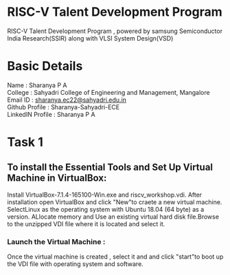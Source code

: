 # RISC-V Talent Development Program
RISC-V Talent Development Program , powered by samsung Semiconductor India Research(SSIR) along with VLSI System Design(VSD)
# Basic Details 
Name : Sharanya P A <br />
College : Sahyadri College of Engineering and Management, Mangalore <br />
Email ID : sharanya.ec22@sahyadri.edu.in <br />
Github Profile : Sharanya-Sahyadri-ECE <br />
LinkedIN Profile : Sharanya P A  <br />
# Task 1
## To install the Essential Tools and Set Up Virtual Machine in VirtualBox:
Install VirtualBox-7.1.4-165100-Win.exe and riscv_workshop.vdi. After installation open VirtualBox and click "New"to craete a new virtual machine. SelectLinux as the operating system with Ubuntu 18.04 (64 byte) as a version. ALlocate memory and Use an existing virtual hard disk file.Browse to the unzipped VDI file where it is located and select it.
### Launch the Virtual Machine :
Once the virtual machine is created , select it and and click "start"to boot up the VDI file with operating system and software.

